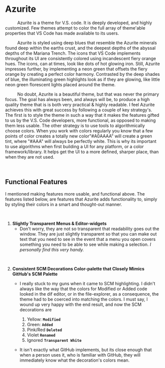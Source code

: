 # **Azurite** 

&nbsp; &nbsp; &nbsp; &nbsp; &nbsp;
Azurite is a theme for V.S. code. It is deeply developed, and highly customized.
Few themes attempt to color the full array of theme'able properties that VS Code
has made available to its users.

&nbsp; &nbsp; &nbsp; &nbsp; &nbsp;
Azurite is styled using deep blues that resemble the Azurite minerals found deep
within the earths crust, and the deepest depths of the abyssal depths of the 
Mariana Trench. The icons that VS Code implements throughout its UI are
consistently colored using incandescent fiery  orange hues. The icons, can at 
times, look like dots of hot glowing iron. Still, Azurite impresses further, by
implementing a neon green that offsets the fiery orange by creating a perfect
color harmony. Contrasted by the deep shades of blue, the illuminating green
highlights look as if they are glowing, like little neon green florescent lights
placed around the theme. 

&nbsp; &nbsp; &nbsp; &nbsp; &nbsp;
No doubt, Azurite is a beautiful theme, but that was never the primary focus. 
The goal has always been, and always will be, to produce a high quality theme
that is is both very practical & highly readable. I feel Azurite achieves this
with great success by following a couple of key strategy's. The first is to
style the theme in such a way that it makes the features gifted to us by the
V.S. Code developers, more functional, as opposed to making them less usable.
The other strategy is to use tools to algorithmically choose colors. When you
work with colors regularly you know that a few points of color creates a totally
new color"#A0AAAA" will create a green tint, where "#AAA" will always be 
perfectly white. This is why its important to use algorithms when first building
a UI for any platform, or a color framework/library. It helps get the UI to a
more defined, sharper place, than when they are not used.

<br>

## **Functional Features**

I mentioned making features more usable, and functional above. The features
listed below, are features that Azurite adds functionality to, simply by styling
their colors in a smart and thought-out manner.

<br>

1. **Slightly Transparent Menus & Editor-widgets**
    * Don't worry, they are not so transparent that readability goes out the
    window. They are just slightly transparent so that you can make out text that
    you need to see in the event that a menu you open covers something you need
    to be able to see while making a selection. _I personally find this very
    handy._

<br>

2. **Consistent SCM Decorations Color-palette that Closely Mimics GitHub's SCM Palette**
    * I really stuck to my guns when it came to SCM highlighting. I didn't 
    always like the way that the colors for Modified or Added code looked in the
    dif editor, or in the file-explorer, as a consequence, the theme had to be
    coerced into matching the colors. I must say, I wound up very happy with the 
    end result, and now the SCM decorations are
       1. Yellow: **`Modified`**
       2. Green: **`Added`**
       3. Pink/Red **`Deleted`**
       4. Violet **`Renamed`**
       5. Ignored **`Transparent White`**

    * It isn't exactly what GitHub implements, but its close enough that when a
    person uses it, who is familiar with GitHub, they will immediately know what
    the decoration's colors mean.


<!-- 
        -> TODO: "Finish writing readme".
        -> TODO: "Add excerpt about ANSI Colors for terminal". 
-->
